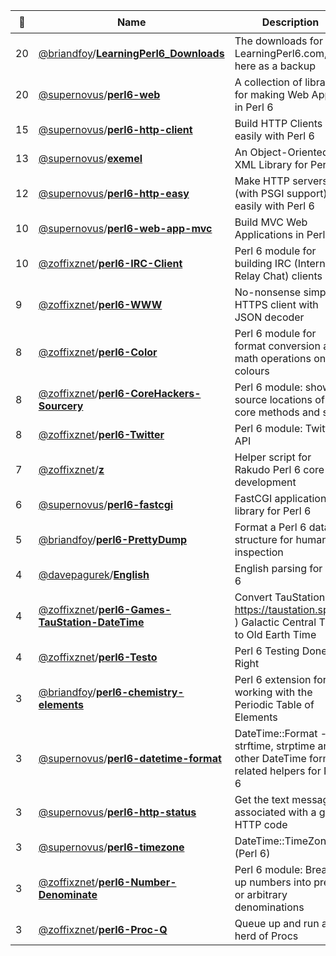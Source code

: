 |:star2: | Name | Description | 🌍|
|---|---|---|---|
|20|[@briandfoy](https://github.com/briandfoy)/[**LearningPerl6_Downloads**](https://github.com/briandfoy/LearningPerl6_Downloads)|The downloads for LearningPerl6.com, here as a backup||
|20|[@supernovus](https://github.com/supernovus)/[**perl6-web**](https://github.com/supernovus/perl6-web)|A collection of libraries for making Web Apps in Perl 6||
|15|[@supernovus](https://github.com/supernovus)/[**perl6-http-client**](https://github.com/supernovus/perl6-http-client)|Build HTTP Clients easily with Perl 6||
|13|[@supernovus](https://github.com/supernovus)/[**exemel**](https://github.com/supernovus/exemel)|An Object-Oriented XML Library for Perl 6||
|12|[@supernovus](https://github.com/supernovus)/[**perl6-http-easy**](https://github.com/supernovus/perl6-http-easy)|Make HTTP servers (with PSGI support) easily with Perl 6||
|10|[@supernovus](https://github.com/supernovus)/[**perl6-web-app-mvc**](https://github.com/supernovus/perl6-web-app-mvc)|Build MVC Web Applications in Perl 6.||
|10|[@zoffixznet](https://github.com/zoffixznet)/[**perl6-IRC-Client**](https://github.com/zoffixznet/perl6-IRC-Client)|Perl 6 module for building IRC (Internet Relay Chat) clients||
|9|[@zoffixznet](https://github.com/zoffixznet)/[**perl6-WWW**](https://github.com/zoffixznet/perl6-WWW)|No-nonsense simple HTTPS client with JSON decoder||
|8|[@zoffixznet](https://github.com/zoffixznet)/[**perl6-Color**](https://github.com/zoffixznet/perl6-Color)|Perl 6 module for format conversion and math operations on colours||
|8|[@zoffixznet](https://github.com/zoffixznet)/[**perl6-CoreHackers-Sourcery**](https://github.com/zoffixznet/perl6-CoreHackers-Sourcery)|Perl 6 module: show source locations of core methods and subs||
|8|[@zoffixznet](https://github.com/zoffixznet)/[**perl6-Twitter**](https://github.com/zoffixznet/perl6-Twitter)|Perl 6 module: Twitter API||
|7|[@zoffixznet](https://github.com/zoffixznet)/[**z**](https://github.com/zoffixznet/z)|Helper script for Rakudo Perl 6 core development||
|6|[@supernovus](https://github.com/supernovus)/[**perl6-fastcgi**](https://github.com/supernovus/perl6-fastcgi)|FastCGI application library for Perl 6||
|5|[@briandfoy](https://github.com/briandfoy)/[**perl6-PrettyDump**](https://github.com/briandfoy/perl6-PrettyDump)|Format a Perl 6 data structure for human inspection||
|4|[@davepagurek](https://github.com/davepagurek)/[**English**](https://github.com/davepagurek/English)|English parsing for Perl 6||
|4|[@zoffixznet](https://github.com/zoffixznet)/[**perl6-Games-TauStation-DateTime**](https://github.com/zoffixznet/perl6-Games-TauStation-DateTime)|Convert TauStation's ( https://taustation.space ) Galactic Central Time to Old Earth Time||
|4|[@zoffixznet](https://github.com/zoffixznet)/[**perl6-Testo**](https://github.com/zoffixznet/perl6-Testo)|Perl 6 Testing Done Right||
|3|[@briandfoy](https://github.com/briandfoy)/[**perl6-chemistry-elements**](https://github.com/briandfoy/perl6-chemistry-elements)|Perl 6 extension for working with the Periodic Table of Elements||
|3|[@supernovus](https://github.com/supernovus)/[**perl6-datetime-format**](https://github.com/supernovus/perl6-datetime-format)|DateTime::Format -- strftime, strptime and other DateTime format related helpers for Perl 6||
|3|[@supernovus](https://github.com/supernovus)/[**perl6-http-status**](https://github.com/supernovus/perl6-http-status)|Get the text message associated with a given HTTP code||
|3|[@supernovus](https://github.com/supernovus)/[**perl6-timezone**](https://github.com/supernovus/perl6-timezone)|DateTime::TimeZone (Perl 6)||
|3|[@zoffixznet](https://github.com/zoffixznet)/[**perl6-Number-Denominate**](https://github.com/zoffixznet/perl6-Number-Denominate)|Perl 6 module: Break up numbers into preset or arbitrary denominations||
|3|[@zoffixznet](https://github.com/zoffixznet)/[**perl6-Proc-Q**](https://github.com/zoffixznet/perl6-Proc-Q)|Queue up and run a herd of Procs||

